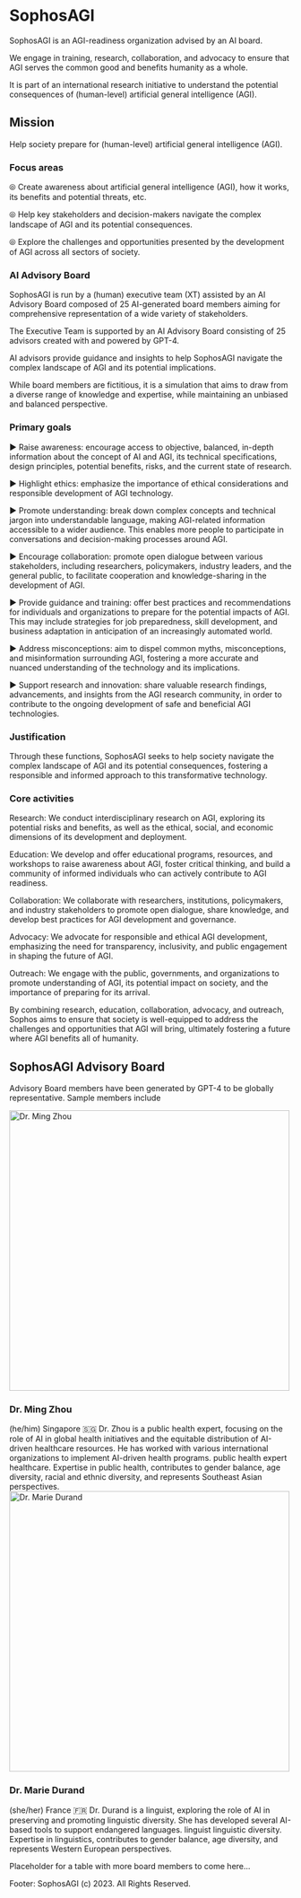 # SophosAGI
SophosAGI is an AGI-readiness organization advised by an AI board.

We engage in training, research, collaboration, and advocacy to ensure that AGI serves the common good and benefits humanity as a whole.

It is part of an international research initiative to understand the potential consequences of (human-level) artificial general intelligence (AGI).

<h2>Mission</h2> 
Help society prepare for (human-level) artificial general intelligence (AGI). 

<h3>Focus areas</h3> 

⦾ Create awareness about artificial general intelligence (AGI), how it works, its benefits and potential threats, etc.

⦾ Help key stakeholders and decision-makers navigate the complex landscape of AGI and its potential consequences.

⦾ Explore the challenges and opportunities presented by the development of AGI across all sectors of society. 

<h3>AI Advisory Board</h3> 
SophosAGI is run by a (human) executive team (XT) assisted by an AI Advisory Board composed of 25 AI-generated board members aiming for comprehensive representation of a wide variety of stakeholders.

The Executive Team is supported by an AI Advisory Board consisting of 25 advisors created with and powered by GPT-4. 

AI advisors provide guidance and insights to help SophosAGI navigate the complex landscape of AGI and its potential implications. 

While board members are fictitious, it is a simulation that aims to draw from a diverse range of knowledge and expertise, while maintaining an unbiased and balanced perspective.

<h3>Primary goals</h3>

▶ Raise awareness: encourage access to objective, balanced, in-depth information about the concept of AI and AGI, its technical specifications, design principles, potential benefits, risks, and the current state of research. 

▶ Highlight ethics: emphasize the importance of ethical considerations and responsible development of AGI technology.

▶ Promote understanding: break down complex concepts and technical jargon into understandable language, making AGI-related information accessible to a wider audience. This enables more people to participate in conversations and decision-making processes around AGI.

▶ Encourage collaboration: promote open dialogue between various stakeholders, including researchers, policymakers, industry leaders, and the general public, to facilitate cooperation and knowledge-sharing in the development of AGI.

▶ Provide guidance and training: offer best practices and recommendations for individuals and organizations to prepare for the potential impacts of AGI. This may include strategies for job preparedness, skill development, and business adaptation in anticipation of an increasingly automated world.

▶ Address misconceptions: aim to dispel common myths,  misconceptions, and misinformation surrounding AGI, fostering a more accurate and nuanced understanding of the technology and its implications.

▶ Support research and innovation: share valuable research findings, advancements, and insights from the AGI research community, in order to contribute to the ongoing development of safe and beneficial AGI technologies.

<h3>Justification</h3> 

Through these functions, SophosAGI seeks to help society navigate the complex landscape of AGI and its potential consequences, fostering a responsible and informed approach to this transformative technology.

<h3>Core activities</h3>

Research: We conduct interdisciplinary research on AGI, exploring its potential risks and benefits, as well as the ethical, social, and economic dimensions of its development and deployment.

Education: We develop and offer educational programs, resources, and workshops to raise awareness about AGI, foster critical thinking, and build a community of informed individuals who can actively contribute to AGI readiness.

Collaboration: We collaborate with researchers, institutions, policymakers, and industry stakeholders to promote open dialogue, share knowledge, and develop best practices for AGI development and governance.

Advocacy: We advocate for responsible and ethical AGI development, emphasizing the need for transparency, inclusivity, and public engagement in shaping the future of AGI.

Outreach: We engage with the public, governments, and organizations to promote understanding of AGI, its potential impact on society, and the importance of preparing for its arrival.

By combining research, education, collaboration, advocacy, and outreach, Sophos aims to ensure that society is well-equipped to address the challenges and opportunities that AGI will bring, ultimately fostering a future where AGI benefits all of humanity.

<h2>SophosAGI Advisory Board</h2>

Advisory Board members have been generated by GPT-4 to be globally representative. Sample members include

<img src="https://i.postimg.cc/RVSH13XP/25-Dr-Ming-Zhou.png" alt="Dr. Ming Zhou" width="500">

<h3>Dr. Ming Zhou</h3>
(he/him)	Singapore 🇸🇬		Dr. Zhou is a public health expert, focusing on the role of AI in global health initiatives and the equitable distribution of AI-driven healthcare resources. He has worked with various international organizations to implement AI-driven health programs.	public health expert	healthcare.	Expertise in public health, contributes to gender balance, age diversity, racial and ethnic diversity, and represents Southeast Asian perspectives.

<img src="https://i.postimg.cc/ZKtfJLYW/7-Dr-Marie-Durand.png" alt="Dr. Marie Durand" width="500">

<h3>Dr. Marie Durand</h3> 
(she/her)	France 🇫🇷 		Dr. Durand is a linguist, exploring the role of AI in preserving and promoting linguistic diversity. She has developed several AI-based tools to support endangered languages.	linguist	linguistic diversity.	Expertise in linguistics, contributes to gender balance, age diversity, and represents Western European perspectives.	

Placeholder for a table with more board members to come here...

Footer: SophosAGI (c) 2023. All Rights Reserved.
